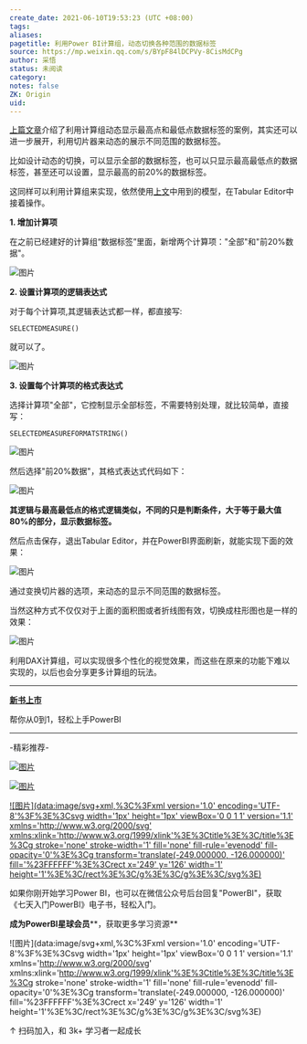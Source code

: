 ```yaml
---
create_date: 2021-06-10T19:53:23 (UTC +08:00)
tags:
aliases:
pagetitle: 利用Power BI计算组，动态切换各种范围的数据标签
source: https://mp.weixin.qq.com/s/BYpF84lDCPVy-8CisMdCPg
author: 采悟
status: 未阅读
category:
notes: false
ZK: Origin
uid:
---
```


[上篇文章](http://mp.weixin.qq.com/s?__biz=MzA4MzQwMjY4MA==&mid=2484076121&idx=1&sn=505f2d704bb46b641d21900a1fa9c3f6&chksm=8e0c548eb97bdd985786642ae697183cda036d6418757981aea2a380921a78b2af3d59b6cc7a&scene=21#wechat_redirect)介绍了利用计算组动态显示最高点和最低点数据标签的案例，其实还可以进一步展开，利用切片器来动态的展示不同范围的数据标签。

比如设计动态的切换，可以显示全部的数据标签，也可以只显示最高最低点的数据标签，甚至还可以设置，显示最高的前20%的数据标签。

这同样可以利用计算组来实现，依然使用[上文](http://mp.weixin.qq.com/s?__biz=MzA4MzQwMjY4MA==&mid=2484076121&idx=1&sn=505f2d704bb46b641d21900a1fa9c3f6&chksm=8e0c548eb97bdd985786642ae697183cda036d6418757981aea2a380921a78b2af3d59b6cc7a&scene=21#wechat_redirect)中用到的模型，在Tabular Editor中接着操作。

**1\. 增加计算项**

在之前已经建好的计算组“数据标签”里面，新增两个计算项："全部"和"前20%数据"。  

![图片](https://mmbiz.qpic.cn/mmbiz_png/aHEbZtANQJN18cQkGaiat9nwicogeOGOJACELm6sCHibXr878aktrTk8726icd5BucxiacGsTfJVVvZjhsrDgCZibQdA/640?wx_fmt=png&wxfrom=5&wx_lazy=1&wx_co=1)

**2\. 设置计算项的逻辑表达式**

对于每个计算项,其逻辑表达式都一样，都直接写:

```
SELECTEDMEASURE()
```

就可以了。

![图片](https://mmbiz.qpic.cn/mmbiz_png/aHEbZtANQJN18cQkGaiat9nwicogeOGOJAickcSUr4nGFIibibx9wz7L7ibhqxctkJkqIgXO7SDctnZ1TJKRCqqYEYsQ/640?wx_fmt=png&wxfrom=5&wx_lazy=1&wx_co=1)

**3\. 设置每个计算项的格式表达式**

选择计算项"全部"，它控制显示全部标签，不需要特别处理，就比较简单，直接写：  

```
SELECTEDMEASUREFORMATSTRING()
```

![图片](https://mmbiz.qpic.cn/mmbiz_png/aHEbZtANQJN18cQkGaiat9nwicogeOGOJAr28MEYtJiaFEoGxySA0ib3cNszSf25FZZV5oQ6Gdexsg8k0zzdqicoicDA/640?wx_fmt=png&wxfrom=5&wx_lazy=1&wx_co=1)

然后选择"前20%数据"，其格式表达式代码如下：

![图片](https://mmbiz.qpic.cn/mmbiz_png/aHEbZtANQJN18cQkGaiat9nwicogeOGOJAw9X5Ar2EJjDsmTKR0L9HG8MzkfhJmibibRfzfCepFNBQia1m7JsoMx7zw/640?wx_fmt=png&wxfrom=5&wx_lazy=1&wx_co=1)

**其逻辑与最高最低点的格式逻辑类似，不同的只是判断条件，大于等于最大值80%的部分，显示数据标签。**

然后点击保存，退出Tabular Editor，并在PowerBI界面刷新，就能实现下面的效果：

![图片](https://mmbiz.qpic.cn/mmbiz_gif/aHEbZtANQJN18cQkGaiat9nwicogeOGOJA4QpibLTBfCVIolMa39AVlju4QDLmNYmuJUkV2qUegeW2fVh5l2Lhg8A/640?wx_fmt=gif&wxfrom=5&wx_lazy=1)

通过变换切片器的选项，来动态的显示不同范围的数据标签。  

当然这种方式不仅仅对于上面的面积图或者折线图有效，切换成柱形图也是一样的效果：  

![图片](https://mmbiz.qpic.cn/mmbiz_gif/aHEbZtANQJN18cQkGaiat9nwicogeOGOJA9U0iccibgtLkGlYKQwFaMM6w4NHWIkG5qoX6HYmzwAtjk0QOVwHKLArA/640?wx_fmt=gif&wxfrom=5&wx_lazy=1)

利用DAX计算组，可以实现很多个性化的视觉效果，而这些在原来的功能下难以实现的，以后也会分享更多计算组的玩法。

___

**[新书上市](http://mp.weixin.qq.com/s?__biz=MzA4MzQwMjY4MA==&mid=2484074987&idx=1&sn=5cf4ba4b683ee9136bb7a26f6e9bcf01&chksm=8e0c533cb97bda2add48a4576b9c1e230249a5a4160dd93cd677a37ea21d26fc9cc26fc4cb1c&scene=21#wechat_redirect)**

帮你从0到1，轻松上手PowerBI

___

\-精彩推荐-

[![图片](https://mmbiz.qpic.cn/mmbiz_jpg/aHEbZtANQJOojexubCy39PJZJic24XlI9IC8Fhx57SVYiciave3T7sAxeLXXZgrAzhAsUHXC3dxpU1fp72ChD8ibfw/640?wx_fmt=jpeg&wxfrom=5&wx_lazy=1&wx_co=1)](http://mp.weixin.qq.com/s?__biz=MzA4MzQwMjY4MA==&mid=2484074255&idx=1&sn=0c183ee84fd7fcc4e9dfb6baf39580c0&chksm=8e0c5dd8b97bd4ce1a617be83fe88938a0ba49668102ca3d10794c0e530f38c2950df75cf2ee&scene=21#wechat_redirect)

[![图片](https://mmbiz.qpic.cn/mmbiz_jpg/aHEbZtANQJP8Cvmfx7v8oUqdoQaMmuDAG2GibhzIydz7aGIyMr9drbJx6vevzfXib5D6NFtuR4Qu3TVQibQRqrVWg/640?wx_fmt=jpeg&wxfrom=5&wx_lazy=1&wx_co=1)](http://mp.weixin.qq.com/s?__biz=MzA4MzQwMjY4MA==&mid=2484072351&idx=1&sn=fabb08c54790ac1225b470fd647c7a5e&chksm=8e0c4548b97bcc5e0450f1945a2c76039bbb42650bcb1edbc856820836d63d32af4c7780e31a&scene=21#wechat_redirect)

[![图片](data:image/svg+xml,%3C%3Fxml version='1.0' encoding='UTF-8'%3F%3E%3Csvg width='1px' height='1px' viewBox='0 0 1 1' version='1.1' xmlns='http://www.w3.org/2000/svg' xmlns:xlink='http://www.w3.org/1999/xlink'%3E%3Ctitle%3E%3C/title%3E%3Cg stroke='none' stroke-width='1' fill='none' fill-rule='evenodd' fill-opacity='0'%3E%3Cg transform='translate(-249.000000, -126.000000)' fill='%23FFFFFF'%3E%3Crect x='249' y='126' width='1' height='1'%3E%3C/rect%3E%3C/g%3E%3C/g%3E%3C/svg%3E)](http://mp.weixin.qq.com/s?__biz=MzA4MzQwMjY4MA==&mid=2484071399&idx=1&sn=44b4ba20c1cbe657f77b6c8d144b2b30&chksm=8e0c4130b97bc826d87746723f940404ce82ac9ebb38572bbfb1a89d7a48aaa750dffd92a28d&scene=21#wechat_redirect)

如果你刚开始学习Power BI，也可以在微信公众号后台回复"PowerBI"，获取《七天入门PowerBI》电子书，轻松入门。

**成为PowerBI星球会员****，获取更多学习资源**

![图片](data:image/svg+xml,%3C%3Fxml version='1.0' encoding='UTF-8'%3F%3E%3Csvg width='1px' height='1px' viewBox='0 0 1 1' version='1.1' xmlns='http://www.w3.org/2000/svg' xmlns:xlink='http://www.w3.org/1999/xlink'%3E%3Ctitle%3E%3C/title%3E%3Cg stroke='none' stroke-width='1' fill='none' fill-rule='evenodd' fill-opacity='0'%3E%3Cg transform='translate(-249.000000, -126.000000)' fill='%23FFFFFF'%3E%3Crect x='249' y='126' width='1' height='1'%3E%3C/rect%3E%3C/g%3E%3C/g%3E%3C/svg%3E)

↑ 扫码加入，和 3k+ 学习者一起成长
